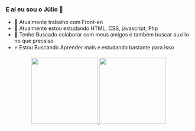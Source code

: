 ### E aí eu sou o Júlio 👋

- 🔭 Atualmente trabalho com Front-en
- 🌱 Atualmente estou estudando HTML, CSS, javascript, Php
- 👯 Tenho Buscado colaborar com meus amigos e também buscar auxilio no que precsiso
- ⚡ Estou Buscando Aprender mais e estudando bastante para isso

<div align="center">
  <a href="https://github.com/juliocesarcoutinho">
  <img height="180em" src="https://github-readme-stats.vercel.app/api?username=juliocesarcoutinho&show_icons=true&theme=dark&include_all_commits=true&count_private=true"/>
  <img height="180em" src="https://github-readme-stats.vercel.app/api/top-langs/?username=juliocesarcoutinho&layout=compact&langs_count=7&theme=dark"/>
</div>
